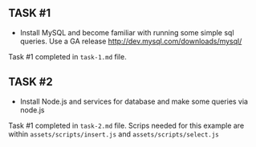 ## TASK #1

- Install MySQL and become familiar with running some simple sql queries. Use a GA release http://dev.mysql.com/downloads/mysql/


Task #1 completed in `task-1.md` file.


## TASK #2

- Install Node.js and services for database and make some queries via node.js

Task #1 completed in `task-2.md` file.
Scrips needed for this example are within `assets/scripts/insert.js` and `assets/scripts/select.js`
